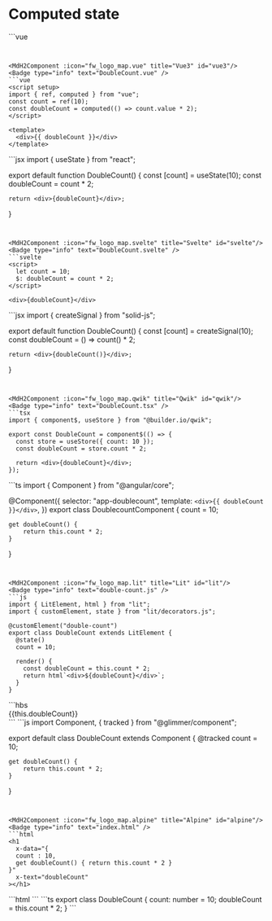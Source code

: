 # Computed state

<script setup>
import { fw_logo_map } from '../common/config';
import MdH2Component from '../components/MdH2Component.vue'
</script>

<MdH2Component :icon="fw_logo_map.vue" title="Vue2" id="vue2"/>
<Badge type="info" text="DoubleCount.vue" />
```vue
<script>
export default {
  data() {
    return {
      count: 10,
    };
  },
  computed: {
    doubleCount() {
      return this.count * 2;
    },
  },
};
</script>

<template>
  <div>{{ doubleCount }}</div>
</template>

```


<MdH2Component :icon="fw_logo_map.vue" title="Vue3" id="vue3"/>
<Badge type="info" text="DoubleCount.vue" />
```vue
<script setup>
import { ref, computed } from "vue";
const count = ref(10);
const doubleCount = computed(() => count.value * 2);
</script>

<template>
  <div>{{ doubleCount }}</div>
</template>
```


<MdH2Component :icon="fw_logo_map.react" title="React" id="react"/>
<Badge type="info" text="DoubleCount.jsx" />
```jsx
import { useState } from "react";

export default function DoubleCount() {
    const [count] = useState(10);
    const doubleCount = count * 2;

    return <div>{doubleCount}</div>;
}
```


<MdH2Component :icon="fw_logo_map.svelte" title="Svelte" id="svelte"/>
<Badge type="info" text="DoubleCount.svelte" />
```svelte
<script>
  let count = 10;
  $: doubleCount = count * 2;
</script>

<div>{doubleCount}</div>
```


<MdH2Component :icon="fw_logo_map.solidJS" title="SolidJS" id="solidJS"/>
<Badge type="info" text="DoubleCount.jsx" />
```jsx
import { createSignal } from "solid-js";

export default function DoubleCount() {
    const [count] = createSignal(10);
    const doubleCount = () => count() * 2;

    return <div>{doubleCount()}</div>;
}

```


<MdH2Component :icon="fw_logo_map.qwik" title="Qwik" id="qwik"/>
<Badge type="info" text="DoubleCount.tsx" />
```tsx
import { component$, useStore } from "@builder.io/qwik";

export const DoubleCount = component$(() => {
  const store = useStore({ count: 10 });
  const doubleCount = store.count * 2;

  return <div>{doubleCount}</div>;
});

```


<MdH2Component :icon="fw_logo_map.angular" title="Angular" id="angular"/>
<Badge type="info" text="doubleCount.component.ts" />
```ts
import { Component } from "@angular/core";

@Component({
    selector: "app-doublecount",
    template: `<div>{{ doubleCount }}</div>`,
})
export class DoublecountComponent {
    count = 10;

    get doubleCount() {
        return this.count * 2;
    }
}
```


<MdH2Component :icon="fw_logo_map.lit" title="Lit" id="lit"/>
<Badge type="info" text="double-count.js" />
```js
import { LitElement, html } from "lit";
import { customElement, state } from "lit/decorators.js";

@customElement("double-count")
export class DoubleCount extends LitElement {
  @state()
  count = 10;

  render() {
    const doubleCount = this.count * 2;
    return html`<div>${doubleCount}</div>`;
  }
}

```


<MdH2Component :icon="fw_logo_map.ember" title="Ember" id="ember"/>
<Badge type="info" text="double-count.hbs" />
```hbs
<div>{{this.doubleCount}}</div>
```
<Badge type="info" text="double-count.js" />
```js
import Component, { tracked } from "@glimmer/component";

export default class DoubleCount extends Component {
    @tracked count = 10;

    get doubleCount() {
        return this.count * 2;
    }
}
```


<MdH2Component :icon="fw_logo_map.alpine" title="Alpine" id="alpine"/>
<Badge type="info" text="index.html" />
```html
<h1
  x-data="{
  count : 10,
  get doubleCount() { return this.count * 2 }
}"
  x-text="doubleCount"
></h1>

```


<MdH2Component :icon="fw_logo_map.aurelia" title="Aurelia" id="aurelia"/>
<Badge type="info" text="double-count.html" />
```html
<template>
  <div>${doubleCount}</div>
</template>
```
<Badge type="info" text="double-count.ts" />
```ts
export class DoubleCount {
  count: number = 10;
  doubleCount = this.count * 2;
}
```
